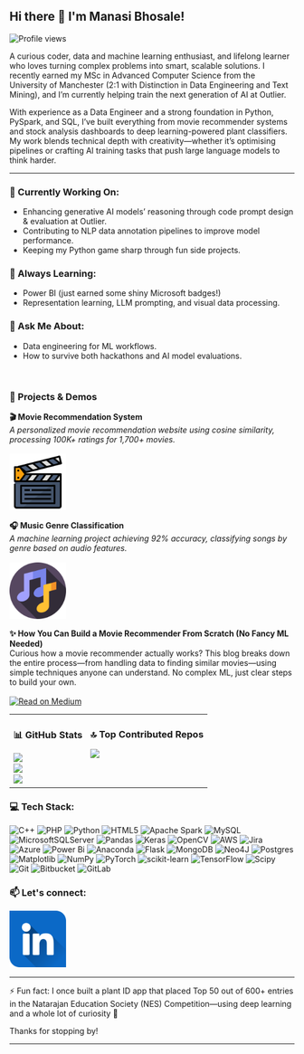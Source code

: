 ## Hi there 👋 I'm Manasi Bhosale!

<p align="left">
  <img src="https://komarev.com/ghpvc/?username=ManasiBhosale&style=flat-square&color=blue" alt="Profile views" />
</p>

A curious coder, data and machine learning enthusiast, and lifelong learner who loves turning complex problems into smart, scalable solutions. I recently earned my MSc in Advanced Computer Science from the University of Manchester (2:1 with Distinction in Data Engineering and Text Mining), and I’m currently helping train the next generation of AI at Outlier.

With experience as a Data Engineer and a strong foundation in Python, PySpark, and SQL, I’ve built everything from movie recommender systems and stock analysis dashboards to deep learning-powered plant classifiers. My work blends technical depth with creativity—whether it’s optimising pipelines or crafting AI training tasks that push large language models to think harder.

---

### 🔭 Currently Working On:
- Enhancing generative AI models’ reasoning through code prompt design & evaluation at Outlier.
- Contributing to NLP data annotation pipelines to improve model performance.
- Keeping my Python game sharp through fun side projects.

### 🌱 Always Learning:
- Power BI (just earned some shiny Microsoft badges!)
- Representation learning, LLM prompting, and visual data processing.

### 💬 Ask Me About:
- Data engineering for ML workflows.
- How to survive both hackathons and AI model evaluations.
<br>


### 🔗 Projects & Demos

<p>
<strong>🎬 Movie Recommendation System</strong><br>
<em>A personalized movie recommendation website using cosine similarity, processing 100K+ ratings for 1,700+ movies.</em><br><br>
<a href="https://movierecommendation-lxjd.onrender.com/" target="_blank">
  <img src="https://github.com/ManasiBhosale/ManasiBhosale/blob/0a7851d353cedc6cfb19c1e37e2e8b51716a9d6b/assets/movie.png?raw=true" width="100" alt="Movie Icon" />
</a>
</p>

<p>
<strong>🎧 Music Genre Classification</strong><br>
<em>A machine learning project achieving 92% accuracy, classifying songs by genre based on audio features.</em><br><br>
<a href="https://www.kaggle.com/code/manasibhosale/music-genre-classification-accuracy-92" target="_blank">
  <img src="https://github.com/ManasiBhosale/ManasiBhosale/blob/0a7851d353cedc6cfb19c1e37e2e8b51716a9d6b/assets/musical-notes.png?raw=true" width="100" alt="Music Icon" />
</a>
</p>

<p> <strong>✨ How You Can Build a Movie Recommender From Scratch (No Fancy ML Needed)</strong><br> Curious how a movie recommender actually works?
This blog breaks down the entire process—from handling data to finding similar movies—using simple techniques anyone can understand. No complex ML, just clear steps to build your own.
 <br><br> <a href="https://medium.com/@manasibhosale1103/how-you-can-build-a-movie-recommender-from-scratch-no-fancy-ml-needed-dcb0ccaf1159" target="_blank"> <img src="https://img.shields.io/badge/Read%20on-Medium-black?style=for-the-badge&logo=medium" alt="Read on Medium" /> </a> </p>



<table>
  <tr>
    <td valign="top"><h3>📊 GitHub Stats</h3>
      <img src="https://github-readme-stats.vercel.app/api?username=ManasiBhosale&theme=default_repocard&hide_border=false&include_all_commits=false&count_private=false" /><br/>
      <img src="https://nirzak-streak-stats.vercel.app/?user=ManasiBhosale&theme=default_repocard&hide_border=false" /><br/>
      <img src="https://github-readme-stats.vercel.app/api/top-langs/?username=ManasiBhosale&theme=default_repocard&hide_border=false&include_all_commits=false&count_private=false&layout=compact" />
    </td>
    <td valign="top"><h3>🔝 Top Contributed Repos</h3>
      <img src="https://github-contributor-stats.vercel.app/api?username=ManasiBhosale&limit=5&theme=default_repocard&combine_all_yearly_contributions=true" />
    </td>
  </tr>
</table>   



### 💻 Tech Stack:
![C++](https://img.shields.io/badge/c++-%2300599C.svg?style=flat&logo=c%2B%2B&logoColor=white) ![PHP](https://img.shields.io/badge/php-%23777BB4.svg?style=flat&logo=php&logoColor=white) ![Python](https://img.shields.io/badge/python-3670A0?style=flat&logo=python&logoColor=ffdd54) ![HTML5](https://img.shields.io/badge/html5-%23E34F26.svg?style=flat&logo=html5&logoColor=white) ![Apache Spark](https://img.shields.io/badge/Apache%20Spark-FDEE21?style=flat&logo=apachespark&logoColor=black) ![MySQL](https://img.shields.io/badge/mysql-4479A1.svg?style=flat&logo=mysql&logoColor=white) ![MicrosoftSQLServer](https://img.shields.io/badge/Microsoft%20SQL%20Server-CC2927?style=flat&logo=microsoft%20sql%20server&logoColor=white) ![Pandas](https://img.shields.io/badge/pandas-%23150458.svg?style=flat&logo=pandas&logoColor=white) ![Keras](https://img.shields.io/badge/Keras-%23D00000.svg?style=flat&logo=Keras&logoColor=white) ![OpenCV](https://img.shields.io/badge/opencv-%23white.svg?style=flat&logo=opencv&logoColor=white) ![AWS](https://img.shields.io/badge/AWS-%23FF9900.svg?style=flat&logo=amazon-aws&logoColor=white) ![Jira](https://img.shields.io/badge/jira-%230A0FFF.svg?style=flat&logo=jira&logoColor=white) ![Azure](https://img.shields.io/badge/azure-%230072C6.svg?style=flat&logo=microsoftazure&logoColor=white) ![Power Bi](https://img.shields.io/badge/power_bi-F2C811?style=flat&logo=powerbi&logoColor=black) ![Anaconda](https://img.shields.io/badge/Anaconda-%2344A833.svg?style=flat&logo=anaconda&logoColor=white) ![Flask](https://img.shields.io/badge/flask-%23000.svg?style=flat&logo=flask&logoColor=white) ![MongoDB](https://img.shields.io/badge/MongoDB-%234ea94b.svg?style=flat&logo=mongodb&logoColor=white) ![Neo4J](https://img.shields.io/badge/Neo4j-008CC1?style=flat&logo=neo4j&logoColor=white) ![Postgres](https://img.shields.io/badge/postgres-%23316192.svg?style=flat&logo=postgresql&logoColor=white) ![Matplotlib](https://img.shields.io/badge/Matplotlib-%23ffffff.svg?style=flat&logo=Matplotlib&logoColor=black) ![NumPy](https://img.shields.io/badge/numpy-%23013243.svg?style=flat&logo=numpy&logoColor=white) ![PyTorch](https://img.shields.io/badge/PyTorch-%23EE4C2C.svg?style=flat&logo=PyTorch&logoColor=white) ![scikit-learn](https://img.shields.io/badge/scikit--learn-%23F7931E.svg?style=flat&logo=scikit-learn&logoColor=white) ![TensorFlow](https://img.shields.io/badge/TensorFlow-%23FF6F00.svg?style=flat&logo=TensorFlow&logoColor=white) ![Scipy](https://img.shields.io/badge/SciPy-%230C55A5.svg?style=flat&logo=scipy&logoColor=%white) ![Git](https://img.shields.io/badge/git-%23F05033.svg?style=flat&logo=git&logoColor=white) ![Bitbucket](https://img.shields.io/badge/bitbucket-%230047B3.svg?style=flat&logo=bitbucket&logoColor=white) ![GitLab](https://img.shields.io/badge/gitlab-%23181717.svg?style=flat&logo=gitlab&logoColor=white)



### 📫 Let's connect:
<p align="left">
  <a href="https://www.linkedin.com/in/manasi-bhosale/" target="_blank">
    <img src="https://github.com/ManasiBhosale/ManasiBhosale/blob/662fdb46bf6f1db65dbebe0cf246afeecac6de88/assets/linkedin.png?raw=true" width="100" alt="LinkedIn Profile"/>
  </a>
</p>


---

⚡ Fun fact: I once built a plant ID app that placed Top 50 out of 600+ entries in the Natarajan Education Society (NES) Competition—using deep learning and a whole lot of curiosity 🌿

Thanks for stopping by!


---
<!-- Proudly created with GPRM ( https://gprm.itsvg.in ) -->



